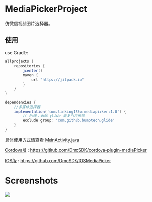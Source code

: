 # MediaPickerProject

仿微信视频图片选择器。


## 使用


use Gradle:

```gradle
allprojects {
    repositories {
        jcenter()
        maven {
            url "https://jitpack.io"
        }
    }
}

dependencies {
    //多媒体选择器
    implementation('com.linking123w:mediapicker:1.0') {
        // 附赠：去除 glide 重复引用报错
        exclude group: 'com.github.bumptech.glide'
    }
}
```

具体使用方式请查看 [MainActivity.java](./app/src/main/java/com/linking/mediapickerpoject/MainActivity.java)



[Cordova版](https://github.com/DmcSDK/cordova-plugin-mediaPicker) : https://github.com/DmcSDK/cordova-plugin-mediaPicker 

[IOS版](https://github.com/DmcSDK/IOSMediaPicker) : https://github.com/DmcSDK/IOSMediaPicker

# Screenshots
![](https://github.com/dmcBig/MediaPickerPoject/blob/master/Screenshots/Screenshots1.png)

